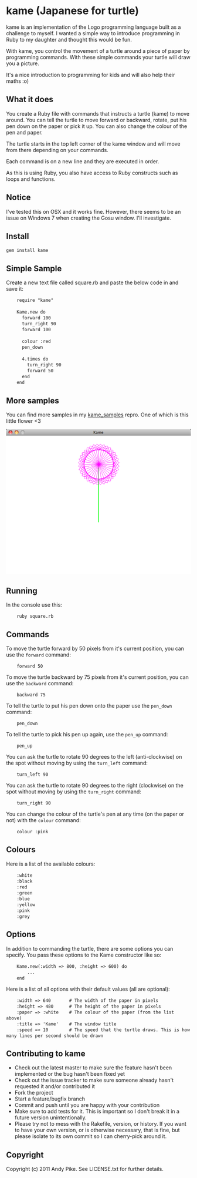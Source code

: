 kame (Japanese for turtle)
==========================

kame is an implementation of the Logo programming language built as a challenge to myself. I wanted a simple way to introduce programming in Ruby to my daughter and thought this would be fun.

With kame, you control the movement of a turtle around a piece of paper by programming commands. With these simple commands your turtle will draw you a picture.

It's a nice introduction to programming for kids and will also help their maths :o)

What it does
------------

You create a Ruby file with commands that instructs a turtle (kame) to move around. You can tell the turtle to move forward or backward, rotate, put his pen down on the paper or pick it up. You can also change the colour of the pen and paper. 

The turtle starts in the top left corner of the kame window and will move from there depending on your commands.

Each command is on a new line and they are executed in order.

As this is using Ruby, you also have access to Ruby constructs such as loops and functions.

Notice
------

I've tested this on OSX and it works fine. However, there seems to be an issue on Windows 7 when creating the Gosu window. I'll investigate.

Install
-------

	gem install kame

Simple Sample
-------------

Create a new text file called square.rb and paste the below code in and save it:

		require "kame"

		Kame.new do
		  forward 100
		  turn_right 90
		  forward 100
  
		  colour :red
		  pen_down
  
		  4.times do
		    turn_right 90
		    forward 50     
		  end
		end

More samples
------------

You can find more samples in my [kame_samples](https://github.com/andypike/kame_samples) repro. One of which is this little flower <3

![kame flower](https://github.com/andypike/kame_samples/raw/master/kame-flower.png)

Running
-------

In the console use this:

		ruby square.rb

Commands
--------

To move the turtle forward by 50 pixels from it's current position, you can use the `forward` command:

		forward 50
		
To move the turtle backward by 75 pixels from it's current position, you can use the `backward` command:

		backward 75
		
To tell the turtle to put his pen down onto the paper use the `pen_down` command:
		
		pen_down

To tell the turtle to pick his pen up again, use the `pen_up` command:

		pen_up
	  
You can ask the turtle to rotate 90 degrees to the left (anti-clockwise) on the spot without moving by using the `turn_left` command:

		turn_left 90
	  
You can ask the turtle to rotate 90 degrees to the right (clockwise) on the spot without moving by using the `turn_right` command:

		turn_right 90

You can change the colour of the turtle's pen at any time (on the paper or not) with the `colour` command:

		colour :pink
		
Colours
-------

Here is a list of the available colours:

		:white
		:black
		:red
		:green
		:blue
		:yellow
		:pink
		:grey

Options
-------

In addition to commanding the turtle, there are some options you can specify. You pass these options to the Kame constructor like so:

		Kame.new(:width => 800, :height => 600) do
			...
		end

Here is a list of all options with their default values (all are optional):

		:width => 640 		# The width of the paper in pixels
		:height => 480		# The height of the paper in pixels
		:paper => :white	# The colour of the paper (from the list above)
		:title => 'Kame'  	# The window title
		:speed => 10		# The speed that the turtle draws. This is how many lines per second should be drawn


Contributing to kame
--------------------
 
* Check out the latest master to make sure the feature hasn't been implemented or the bug hasn't been fixed yet
* Check out the issue tracker to make sure someone already hasn't requested it and/or contributed it
* Fork the project
* Start a feature/bugfix branch
* Commit and push until you are happy with your contribution
* Make sure to add tests for it. This is important so I don't break it in a future version unintentionally.
* Please try not to mess with the Rakefile, version, or history. If you want to have your own version, or is otherwise necessary, that is fine, but please isolate to its own commit so I can cherry-pick around it.

Copyright
---------

Copyright (c) 2011 Andy Pike. See LICENSE.txt for further details.


